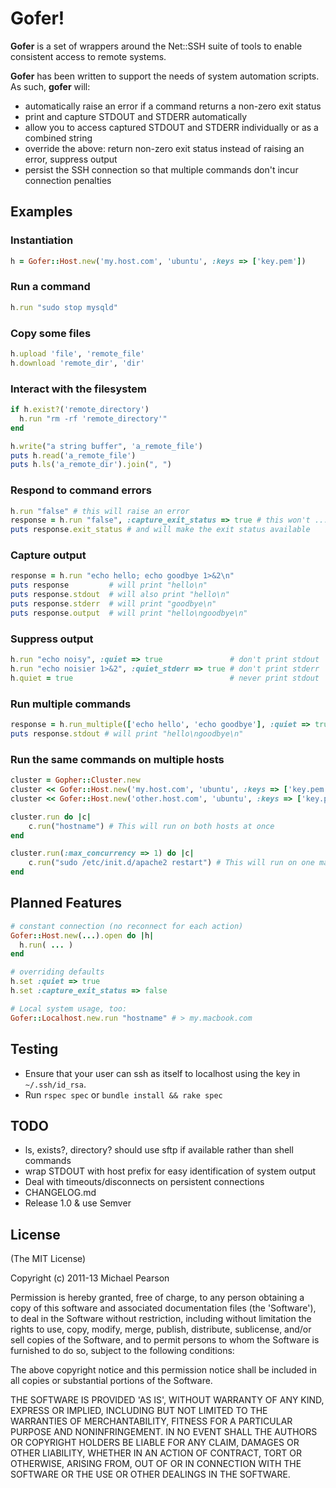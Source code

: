 # Gofer!

**Gofer** is a set of wrappers around the Net::SSH suite of tools to enable consistent access to remote systems.

**Gofer** has been written to support the needs of system automation scripts. As such, **gofer** will:

  * automatically raise an error if a command returns a non-zero exit status
  * print and capture STDOUT and STDERR automatically
  * allow you to access captured STDOUT and STDERR individually or as a combined string
  * override the above: return non-zero exit status instead of raising an error, suppress output
  * persist the SSH connection so that multiple commands don't incur connection penalties

## Examples

### Instantiation

``` ruby
h = Gofer::Host.new('my.host.com', 'ubuntu', :keys => ['key.pem'])
```

### Run a command

``` ruby
h.run "sudo stop mysqld"
```

### Copy some files

``` ruby
h.upload 'file', 'remote_file'
h.download 'remote_dir', 'dir'
```

### Interact with the filesystem

``` ruby
if h.exist?('remote_directory')
  h.run "rm -rf 'remote_directory'"
end

h.write("a string buffer", 'a_remote_file')
puts h.read('a_remote_file')
puts h.ls('a_remote_dir').join(", ")
```

### Respond to command errors

``` ruby
h.run "false" # this will raise an error
response = h.run "false", :capture_exit_status => true # this won't ...
puts response.exit_status # and will make the exit status available
```

### Capture output

``` ruby
response = h.run "echo hello; echo goodbye 1>&2\n"
puts response         # will print "hello\n"
puts response.stdout  # will also print "hello\n"
puts response.stderr  # will print "goodbye\n"
puts response.output  # will print "hello\ngoodbye\n"
```

### Suppress output

``` ruby
h.run "echo noisy", :quiet => true               # don't print stdout
h.run "echo noisier 1>&2", :quiet_stderr => true # don't print stderr
h.quiet = true                                   # never print stdout
```

### Run multiple commands

``` ruby
response = h.run_multiple(['echo hello', 'echo goodbye'], :quiet => true)
puts response.stdout # will print "hello\ngoodbye\n"
```

### Run the same commands on multiple hosts

``` ruby
cluster = Gopher::Cluster.new
cluster << Gofer::Host.new('my.host.com', 'ubuntu', :keys => ['key.pem'])
cluster << Gofer::Host.new('other.host.com', 'ubuntu', :keys => ['key.pem'])

cluster.run do |c|
    c.run("hostname") # This will run on both hosts at once
end

cluster.run(:max_concurrency => 1) do |c|
    c.run("sudo /etc/init.d/apache2 restart") # This will run on one machine at a time
end
```

## Planned Features

``` ruby
# constant connection (no reconnect for each action)
Gofer::Host.new(...).open do |h|
  h.run( ... )
end

# overriding defaults
h.set :quiet => true
h.set :capture_exit_status => false

# Local system usage, too:
Gofer::Localhost.new.run "hostname" # > my.macbook.com
```

## Testing

  * Ensure that your user can ssh as itself to localhost using the key in `~/.ssh/id_rsa`.
  * Run `rspec spec` or `bundle install && rake spec`

## TODO

  * ls, exists?, directory? should use sftp if available rather than shell commands
  * wrap STDOUT with host prefix for easy identification of system output
  * Deal with timeouts/disconnects on persistent connections
  * CHANGELOG.md
  * Release 1.0 & use Semver

## License

(The MIT License)

Copyright (c) 2011-13 Michael Pearson

Permission is hereby granted, free of charge, to any person obtaining
a copy of this software and associated documentation files (the
'Software'), to deal in the Software without restriction, including
without limitation the rights to use, copy, modify, merge, publish,
distribute, sublicense, and/or sell copies of the Software, and to
permit persons to whom the Software is furnished to do so, subject to
the following conditions:

The above copyright notice and this permission notice shall be
included in all copies or substantial portions of the Software.

THE SOFTWARE IS PROVIDED 'AS IS', WITHOUT WARRANTY OF ANY KIND,
EXPRESS OR IMPLIED, INCLUDING BUT NOT LIMITED TO THE WARRANTIES OF
MERCHANTABILITY, FITNESS FOR A PARTICULAR PURPOSE AND NONINFRINGEMENT.
IN NO EVENT SHALL THE AUTHORS OR COPYRIGHT HOLDERS BE LIABLE FOR ANY
CLAIM, DAMAGES OR OTHER LIABILITY, WHETHER IN AN ACTION OF CONTRACT,
TORT OR OTHERWISE, ARISING FROM, OUT OF OR IN CONNECTION WITH THE
SOFTWARE OR THE USE OR OTHER DEALINGS IN THE SOFTWARE.
